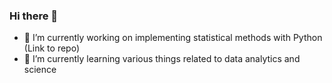 ### Hi there 👋

- 🔭 I’m currently working on implementing statistical methods with Python (<a herf='https://github.com/Markinger7/Statistical-analysis-with-Python'>Link</a> to repo)
- 🌱 I’m currently learning various things related to data analytics and science  


<!--
**Markinger7/Markinger7** is a ✨ _special_ ✨ repository because its `README.md` (this file) appears on your GitHub profile.

Here are some ideas to get you started:

- 🔭 I’m currently working on ...
- 🌱 I’m currently learning ...
- 👯 I’m looking to collaborate on ...
- 🤔 I’m looking for help with ...
- 💬 Ask me about ...
- 📫 How to reach me: ...
- 😄 Pronouns: ...
- ⚡ Fun fact: ...
-->
